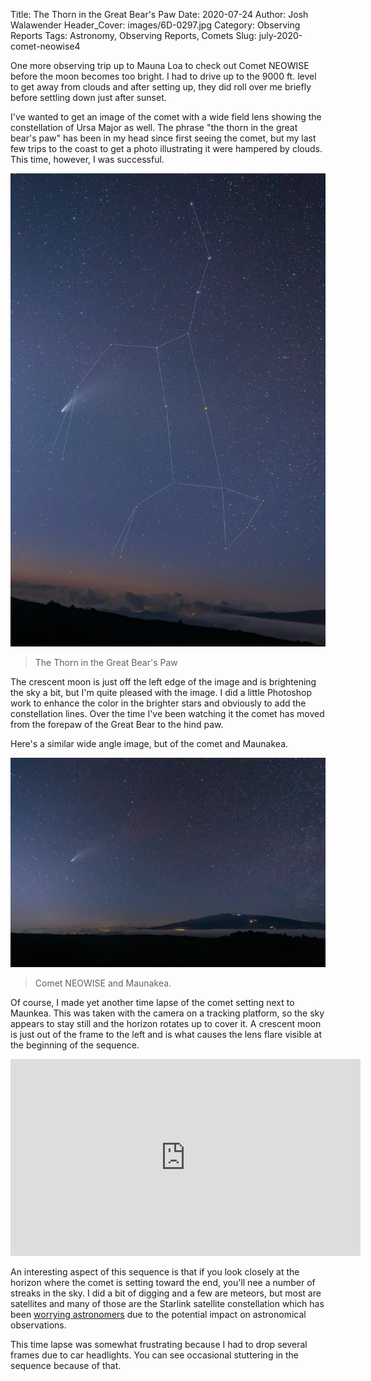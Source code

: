 Title: The Thorn in the Great Bear's Paw
Date: 2020-07-24
Author: Josh Walawender
Header_Cover: images/6D-0297.jpg
Category: Observing Reports
Tags: Astronomy, Observing Reports, Comets
Slug: july-2020-comet-neowise4


One more observing trip up to Mauna Loa to check out Comet NEOWISE before the moon becomes too bright.  I had to drive up to the 9000 ft. level to get away from clouds and after setting up, they did roll over me briefly before settling down just after sunset.

I've wanted to get an image of the comet with a wide field lens showing the constellation of Ursa Major as well.  The phrase "the thorn in the great bear's paw" has been in my head since first seeing the comet, but my last few trips to the coast to get a photo illustrating it were hampered by clouds.  This time, however, I was successful.

![The Thorn in the Great Bear's Paw.](images/6D-0290.jpg)
> The Thorn in the Great Bear's Paw

The crescent moon is just off the left edge of the image and is brightening the sky a bit, but I'm quite pleased with the image.  I did a little Photoshop work to enhance the color in the brighter stars and obviously to add the constellation lines.  Over the time I've been watching it the comet has moved from the forepaw of the Great Bear to the hind paw.

Here's a similar wide angle image, but of the comet and Maunakea.

![Comet NEOWISE and Maunakea](images/6D-0297.jpg)
> Comet NEOWISE and Maunakea.

Of course, I made yet another time lapse of the comet setting next to Maunkea.  This was taken with the camera on a tracking platform, so the sky appears to stay still and the horizon rotates up to cover it.  A crescent moon is just out of the frame to the left and is what causes the lens flare visible at the beginning of the sequence.

<iframe width="560" height="315" src="https://www.youtube.com/embed/Ske0LpjnLRw" frameborder="0" allow="accelerometer; autoplay; encrypted-media; gyroscope; picture-in-picture" allowfullscreen></iframe>

An interesting aspect of this sequence is that if you look closely at the horizon where the comet is setting toward the end, you'll nee a number of streaks in the sky.  I did a bit of digging and a few are meteors, but most are satellites and many of those are the Starlink satellite constellation which has been [worrying astronomers](https://aas.org/press/aas-issues-position-statement-satellite-constellations) due to the potential impact on astronomical observations.

This time lapse was somewhat frustrating because I had to drop several frames due to car headlights.  You can see occasional stuttering in the sequence because of that.

